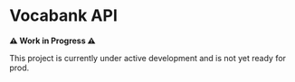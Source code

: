 # Vocabank API

**⚠️ Work in Progress ⚠️**

This project is currently under active development and is not yet ready for prod.
